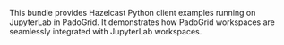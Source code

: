This bundle provides Hazelcast Python client examples running on JupyterLab in PadoGrid. It demonstrates how PadoGrid workspaces are seamlessly integrated with JupyterLab workspaces.
